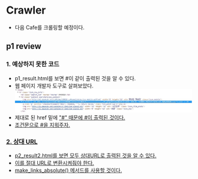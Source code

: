 # Crawler
- 다음 Cafe를 크롤링할 예정이다.

## p1 review

### 1. 예상하지 못한 코드
- p1_result.html를 보면 #이 같이 출력된 것을 알 수 있다.
- 웹 페이지 개발자 도구로 살펴보았다.
![예상하지 못한 링크](./p1_error1.JPG)
- 제대로 된 href 밑에 <a href> "#" 때문에 #이 출력된 것이다.
- 조건문으로 #을 지워주자.

### 2. 상대 URL
- p2_result2.html를 보면 모두 상대URL로 출력된 것을 알 수 있다.
- 이를 절대 URL로 변환시켜줘야 한다.
- make_links_absolute() 메서드를 사용할 것이다.
